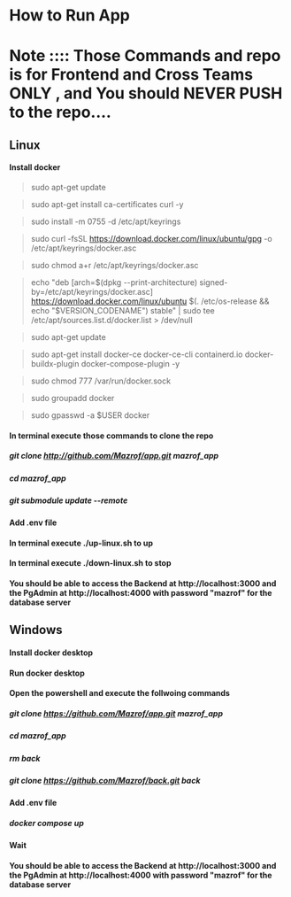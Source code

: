 # How to Run App 

# Note :::: Those Commands and repo is for Frontend and Cross Teams ONLY , and You should NEVER PUSH to the repo....

## Linux

#### Install docker
> sudo apt-get update

> sudo apt-get install ca-certificates curl -y

> sudo install -m 0755 -d /etc/apt/keyrings

> sudo curl -fsSL https://download.docker.com/linux/ubuntu/gpg -o /etc/apt/keyrings/docker.asc

> sudo chmod a+r /etc/apt/keyrings/docker.asc

> echo "deb [arch=$(dpkg --print-architecture) signed-by=/etc/apt/keyrings/docker.asc] https://download.docker.com/linux/ubuntu $(. /etc/os-release && echo "$VERSION_CODENAME") stable" | sudo tee /etc/apt/sources.list.d/docker.list > /dev/null

> sudo apt-get update

> sudo apt-get install docker-ce docker-ce-cli containerd.io docker-buildx-plugin docker-compose-plugin -y

> sudo chmod 777 /var/run/docker.sock

> sudo groupadd docker

> sudo gpasswd -a $USER docker

#### In terminal execute those commands to clone the repo

##### git clone http://github.com/Mazrof/app.git mazrof_app
##### cd mazrof_app
##### git submodule update --remote
#### Add .env file

#### In terminal execute ./up-linux.sh to up
#### In terminal execute ./down-linux.sh to stop

####  You should be able to access the Backend at http://localhost:3000 and the PgAdmin at http://localhost:4000 with password "mazrof" for the database server


## Windows
#### Install docker desktop
#### Run docker desktop
#### Open the powershell and execute the follwoing commands

##### git clone https://github.com/Mazrof/app.git mazrof_app
##### cd mazrof_app
##### rm back
##### git clone https://github.com/Mazrof/back.git back
#### Add .env file
##### docker compose up
#### Wait
#### You should be able to access the Backend at http://localhost:3000 and the PgAdmin at http://localhost:4000 with password "mazrof" for the database server
